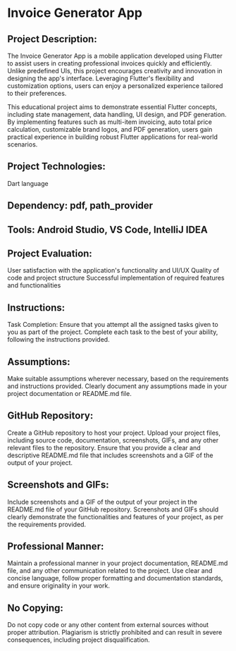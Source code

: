 #  Invoice Generator App

## Project Description:
The Invoice Generator App is a mobile application developed using Flutter to assist users in creating professional invoices quickly and efficiently. Unlike predefined UIs, this project encourages creativity and innovation in designing the app's interface. Leveraging Flutter's flexibility and customization options, users can enjoy a personalized experience tailored to their preferences.

This educational project aims to demonstrate essential Flutter concepts, including state management, data handling, UI design, and PDF generation. By implementing features such as multi-item invoicing, auto total price calculation, customizable brand logos, and PDF generation, users gain practical experience in building robust Flutter applications for real-world scenarios.

## Project Technologies:
Dart language

## Dependency: pdf, path_provider

## Tools: Android Studio, VS Code, IntelliJ IDEA

## Project Evaluation:

User satisfaction with the application's functionality and UI/UX
Quality of code and project structure
Successful implementation of required features and functionalities

## Instructions:
Task Completion:
Ensure that you attempt all the assigned tasks given to you as part of the project. Complete each task to the best of your ability, following the instructions provided.

## Assumptions:
Make suitable assumptions wherever necessary, based on the requirements and instructions provided. Clearly document any assumptions made in your project documentation or README.md file.

## GitHub Repository:
Create a GitHub repository to host your project. Upload your project files, including source code, documentation, screenshots, GIFs, and any other relevant files to the repository. Ensure that you provide a clear and descriptive README.md file that includes screenshots and a GIF of the output of your project.

## Screenshots and GIFs:
Include screenshots and a GIF of the output of your project in the README.md file of your GitHub repository. Screenshots and GIFs should clearly demonstrate the functionalities and features of your project, as per the requirements provided.

## Professional Manner:
Maintain a professional manner in your project documentation, README.md file, and any other communication related to the project. Use clear and concise language, follow proper formatting and documentation standards, and ensure originality in your work.

## No Copying:
Do not copy code or any other content from external sources without proper attribution. Plagiarism is strictly prohibited and can result in severe consequences, including project disqualification.
